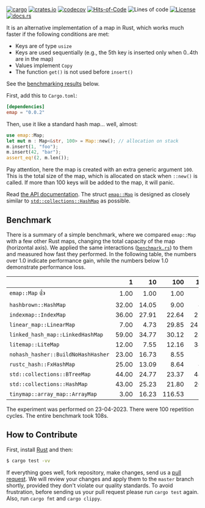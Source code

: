 [![cargo](https://github.com/yegor256/emap/actions/workflows/cargo.yml/badge.svg)](https://github.com/yegor256/emap/actions/workflows/cargo.yml)
[![crates.io](https://img.shields.io/crates/v/emap.svg)](https://crates.io/crates/emap)
[![codecov](https://codecov.io/gh/yegor256/emap/branch/master/graph/badge.svg)](https://codecov.io/gh/yegor256/emap)
[![Hits-of-Code](https://hitsofcode.com/github/yegor256/emap)](https://hitsofcode.com/view/github/yegor256/emap)
![Lines of code](https://img.shields.io/tokei/lines/github/yegor256/emap)
[![License](https://img.shields.io/badge/license-MIT-green.svg)](https://github.com/yegor256/emap/blob/master/LICENSE.txt)
[![docs.rs](https://img.shields.io/docsrs/emap)](https://docs.rs/emap/latest/emap/)

It is an alternative implementation of a map in Rust, which works much faster if the following conditions are met:

  * Keys are of type `usize`
  * Keys are used sequentially (e.g., the 5th key is inserted only when 0..4th are in the map)
  * Values implement `Copy`
  * The function `get()` is not used before `insert()`

See the [benchmarking results](#benchmark) below.

First, add this to `Cargo.toml`:

```toml
[dependencies]
emap = "0.0.2"
```

Then, use it like a standard hash map... well, almost:

```rust
use emap::Map;
let mut m : Map<&str, 100> = Map::new(); // allocation on stack
m.insert(1, "foo");
m.insert(42, "bar");
assert_eq!(2, m.len());
```

Pay attention, here the map is created with an extra generic argument `100`. This is 
the total size of the map, which is allocated on stack when `::new()` is called. 
If more than 100 keys will be added to the map, it will panic.

Read [the API documentation](https://docs.rs/emap/latest/emap/). 
The struct
[`emap::Map`](https://docs.rs/emap/latest/emap/struct.Map.html) is designed as closely similar to 
[`std::collections::HashMap`](https://doc.rust-lang.org/std/collections/struct.HashMap.html) as possible.

## Benchmark

There is a summary of a simple benchmark, where we compared `emap::Map` with
a few other Rust maps, changing the total capacity of the map (horizontal axis).
We applied the same interactions 
([`benchmark.rs`](https://github.com/yegor256/emap/blob/master/tests/benchmark.rs)) 
to them and measured how fast they performed. In the following table, 
the numbers over 1.0 indicate performance gain, 
while the numbers below 1.0 demonstrate performance loss.

<!-- benchmark -->
| | 1 | 10 | 100 | 1000 | 10000 |
| --- | --: | --: | --: | --: | --: |
| `emap::Map` 👍 | 1.00 | 1.00 | 1.00 | 1.00 | 1.00 |
| `hashbrown::HashMap` | 32.00 | 14.05 | 9.00 | 8.59 | 8.82 |
| `indexmap::IndexMap` | 36.00 | 27.91 | 22.64 | 21.61 | 22.01 |
| `linear_map::LinearMap` | 7.00 | 4.73 | 29.85 | 241.30 | 2K |
| `linked_hash_map::LinkedHashMap` | 59.00 | 34.77 | 30.12 | 28.29 | 28.40 |
| `litemap::LiteMap` | 12.00 | 7.55 | 12.16 | 34.10 | 472.24 |
| `nohash_hasher::BuildNoHashHasher` | 23.00 | 16.73 | 8.55 | 7.83 | 7.66 |
| `rustc_hash::FxHashMap` | 25.00 | 13.09 | 8.64 | 8.07 | 8.12 |
| `std::collections::BTreeMap` | 44.00 | 24.77 | 23.37 | 44.26 | 49.86 |
| `std::collections::HashMap` | 43.00 | 25.23 | 21.80 | 20.63 | 21.03 |
| `tinymap::array_map::ArrayMap` | 3.00 | 16.23 | 116.53 | 1K | 9K |

The experiment was performed on 23-04-2023.
 There were 100 repetition cycles.
 The entire benchmark took 108s.

<!-- benchmark -->

## How to Contribute

First, install [Rust](https://www.rust-lang.org/tools/install) and then:

```bash
$ cargo test -vv
```

If everything goes well, fork repository, make changes, 
send us a [pull request](https://www.yegor256.com/2014/04/15/github-guidelines.html).
We will review your changes and apply them to the `master` branch shortly,
provided they don't violate our quality standards. To avoid frustration,
before sending us your pull request please run `cargo test` again. Also, 
run `cargo fmt` and `cargo clippy`.
